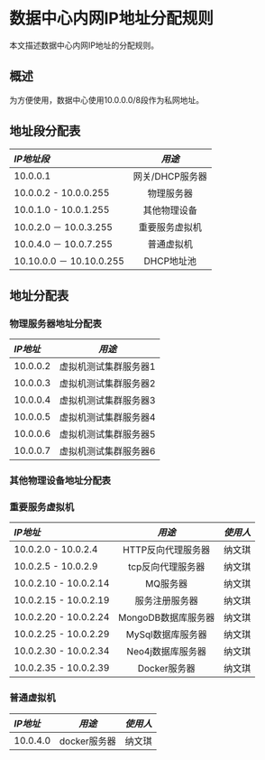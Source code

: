 # 数据中心内网IP地址分配规则
本文描述数据中心内网IP地址的分配规则。

## 概述
为方便使用，数据中心使用10.0.0.0/8段作为私网地址。

## 地址段分配表
| *IP地址段*    |    *用途* |
| :-------- | :--------:|
| 10.0.0.1   | 网关/DHCP服务器 |
| 10.0.0.2 - 10.0.0.255  | 物理服务器 |
| 10.0.1.0 - 10.0.1.255  | 其他物理设备 |
| 10.0.2.0 － 10.0.3.255 | 重要服务虚拟机 |
| 10.0.4.0 － 10.0.7.255 | 普通虚拟机 |
| 10.10.0.0 － 10.10.0.255 | DHCP地址池 |

## 地址分配表

### 物理服务器地址分配表

| *IP地址*    |    *用途* |
| :-------- | :--------:|
| 10.0.0.2   |  虚拟机测试集群服务器1 |
| 10.0.0.3   |  虚拟机测试集群服务器2 |
| 10.0.0.4   |  虚拟机测试集群服务器3 |
| 10.0.0.5   |  虚拟机测试集群服务器4 |
| 10.0.0.6   |  虚拟机测试集群服务器5 |
| 10.0.0.7   |  虚拟机测试集群服务器6 |

### 其他物理设备地址分配表

### 重要服务虚拟机

| *IP地址*    |    *用途* | *使用人* |
| :-------- | :--------:| :--------:|
| 10.0.2.0 - 10.0.2.4   |  HTTP反向代理服务器 | 纳文琪 |
| 10.0.2.5 - 10.0.2.9   |  tcp反向代理服务器 | 纳文琪 |
| 10.0.2.10 - 10.0.2.14   |  MQ服务器 | 纳文琪 |
| 10.0.2.15 - 10.0.2.19   |  服务注册服务器 | 纳文琪 |
| 10.0.2.20 - 10.0.2.24   |  MongoDB数据库服务器 | 纳文琪 |
| 10.0.2.25 - 10.0.2.29   |  MySql数据库服务器 | 纳文琪 |
| 10.0.2.30 - 10.0.2.34   |  Neo4j数据库服务器 | 纳文琪 |
| 10.0.2.35 - 10.0.2.39   |  Docker服务器 | 纳文琪 |

### 普通虚拟机

| *IP地址*    |    *用途* | *使用人* |
| :-------- | :--------:| :--------:|
| 10.0.4.0   |  docker服务器 | 纳文琪 |